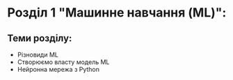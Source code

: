 # Розділ 1 "Машинне навчання (ML)":

## Теми розділу:

- Різновиди ML
- Створюємо власту модель ML
- Нейронна мережа з Python

